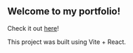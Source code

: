## Welcome to my portfolio!

Check it out [here](https://sfrhn.github.io/Portfolio/)!

This project was built using Vite + React.
